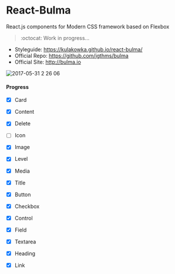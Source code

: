 # React-Bulma

React.js components for Modern CSS framework based on Flexbox

> :octocat: Work in progress...

- Styleguide: https://kulakowka.github.io/react-bulma/
- Official Repo: https://github.com/jgthms/bulma
- Official Site: http://bulma.io

![2017-05-31 2 26 06](https://cloud.githubusercontent.com/assets/557190/26609192/8bc00208-45a8-11e7-94ba-638622983c38.png)

#### Progress

- [x] Card
- [x] Content
- [x] Delete
- [ ] Icon
- [x] Image
- [x] Level
- [x] Media
- [x] Title

- [x] Button
- [x] Checkbox
- [x] Control
- [x] Field
- [x] Textarea
- [x] Heading
- [x] Link
